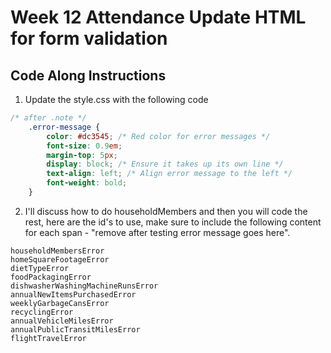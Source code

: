# Week 12 Attendance Update HTML for form validation

## Code Along Instructions
1. Update the style.css with the following code
```css
/* after .note */
    .error-message {
        color: #dc3545; /* Red color for error messages */
        font-size: 0.9em;
        margin-top: 5px;
        display: block; /* Ensure it takes up its own line */
        text-align: left; /* Align error message to the left */
        font-weight: bold;
    }
```
2. I'll discuss how to do householdMembers and then you will code the rest, here are the id's to use, make sure to include the following content for each span - "remove after testing error message goes here". 

```
householdMembersError
homeSquareFootageError
dietTypeError
foodPackagingError
dishwasherWashingMachineRunsError
annualNewItemsPurchasedError
weeklyGarbageCansError
recyclingError
annualVehicleMilesError
annualPublicTransitMilesError
flightTravelError
```